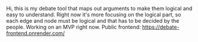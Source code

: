 Hi, this is my debate tool that maps out arguments to make them logical and easy to understand. Right now it's more focusing on the logical part, so each edge and node must be logical and that has to be decided by the people. Working on an MVP right now.
Public frontend: https://debate-frontend.onrender.com/
